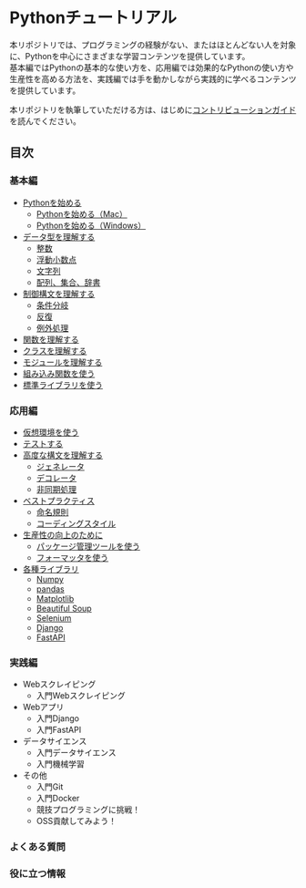 # Pythonチュートリアル

本リポジトリでは、プログラミングの経験がない、またはほとんどない人を対象に、Pythonを中心にさまざまな学習コンテンツを提供しています。  
基本編ではPythonの基本的な使い方を、応用編では効果的なPythonの使い方や生産性を高める方法を、実践編では手を動かしながら実践的に学べるコンテンツを提供しています。  

本リポジトリを執筆していただける方は、はじめに[コントリビューションガイド](CONTRIBUTING.md)を読んでください。  

## 目次

### 基本編

-   [Pythonを始める](docs/basic/start-python)
    -   [Pythonを始める（Mac）](docs/basic/start-python/start-python-for-mac.md)
    -   [Pythonを始める（Windows）](docs/basic/start-python/start-python-for-windows.md)
-   [データ型を理解する](docs/basic/data-types.md)
    -   [整数](docs/basic/data-types.md#integer-type)
    -   [浮動小数点](docs/basic/data-types.md#float-type)
    -   [文字列](docs/basic/data-types.md#string-type)
    -   [配列、集合、辞書](docs/basic/data-types.md#container-type)
-   [制御構文を理解する](docs/basic/syntax.md)
    -   [条件分岐](docs/basic/syntax.md#branch)
    -   [反復](docs/basic/syntax.md#loop)
    -   [例外処理](docs/basic/syntax.md#exception)
-   [関数を理解する](docs/basic/function.md)
-   [クラスを理解する](docs/basic/class.md)
-   [モジュールを理解する](docs/basic/module.md)
-   [組み込み関数を使う](docs/basic/built-in-functions.md)
-   [標準ライブラリを使う](docs/basic/standard-library.md)

### 応用編

-   [仮想環境を使う](docs/advance/virtual-environment.md)
-   [テストする](docs/advance/testing.md)
-   [高度な構文を理解する](docs/advance/advanced-syntax.md)
    -   [ジェネレータ](docs/advance/advanced-syntax.md#generator)
    -   [デコレータ](docs/advance/advanced-syntax.md#decorator)
    -   [非同期処理](docs/advance/advanced-syntax.md#async)
-   [ベストプラクティス](docs/advance/best-practice.md)
    -   [命名規則](docs/advance/best-practice.md#naming)
    -   [コーディングスタイル](docs/advance/best-practice.md#styling)
-   [生産性の向上のために](docs/advance/improve-productivity.md)
    -   [パッケージ管理ツールを使う](docs/advance/improve-productivity.md#package-management)
    -   [フォーマッタを使う](docs/advance/improve-productivity.md#formatter)
-   [各種ライブラリ](docs/advance/useful-libraries)
    -   [Numpy](docs/advance/useful-libraries/numpy.md)
    -   [pandas](docs/advance/useful-libraries/pandas.md)
    -   [Matplotlib](docs/advance/useful-libraries/matplotlib.md)
    -   [Beautiful Soup](docs/advance/useful-libraries/beautiful-soup.md)
    -   [Selenium](docs/advance/useful-libraries/selenium.md)
    -   [Django](docs/advance/useful-libraries/django.md)
    -   [FastAPI](docs/advance/useful-libraries/fastapi.md)

### 実践編

-   Webスクレイピング
    -   入門Webスクレイピング
-   Webアプリ
    -   入門Django
    -   入門FastAPI
-   データサイエンス
    -   入門データサイエンス
    -   入門機械学習
-   その他
    -   入門Git
    -   入門Docker
    -   競技プログラミングに挑戦！
    -   OSS貢献してみよう！

### よくある質問

### 役に立つ情報

